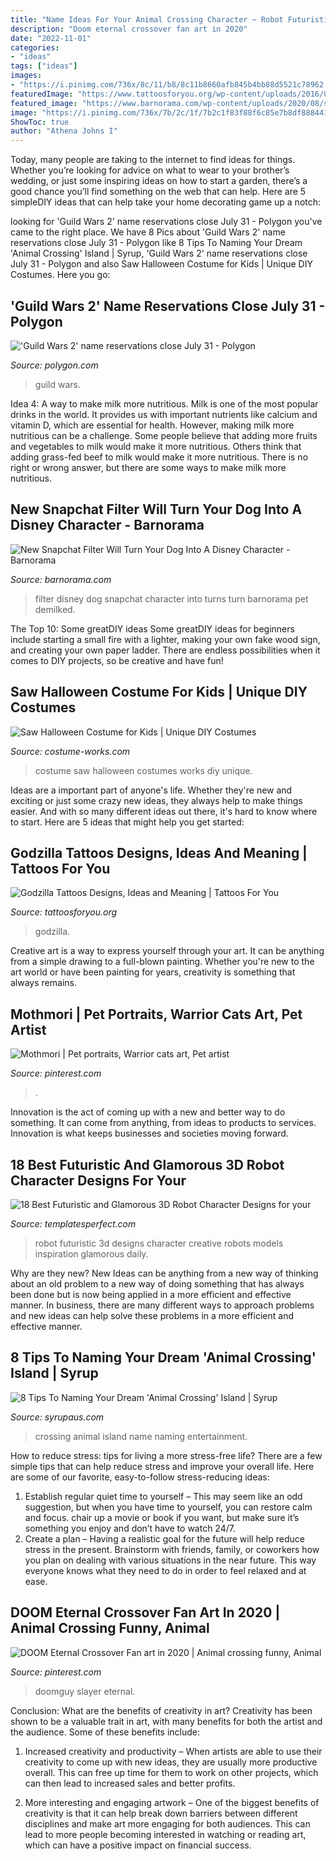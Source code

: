 ```yaml
---
title: "Name Ideas For Your Animal Crossing Character ~ Robot Futuristic 3d Designs Character Creative Robots Models Inspiration Glamorous Daily"
description: "Doom eternal crossover fan art in 2020"
date: "2022-11-01"
categories:
- "ideas"
tags: ["ideas"]
images:
- "https://i.pinimg.com/736x/8c/11/b8/8c11b8660afb845b4bb88d5521c78962.jpg"
featuredImage: "https://www.tattoosforyou.org/wp-content/uploads/2016/02/Godzilla-Tattoo-Ideas.jpg"
featured_image: "https://www.barnorama.com/wp-content/uploads/2020/08/snapchat_can_now_turn_your_dog_into_a_disney_character-7.jpg"
image: "https://i.pinimg.com/736x/7b/2c/1f/7b2c1f83f88f6c85e7b8df8884413b5c.jpg"
ShowToc: true
author: "Athena Johns I"
---
```



Today, many people are taking to the internet to find ideas for things. Whether you’re looking for advice on what to wear to your brother’s wedding, or just some inspiring ideas on how to start a garden, there’s a good chance you’ll find something on the web that can help. Here are 5 simpleDIY ideas that can help take your home decorating game up a notch: 

	

		
looking for &#039;Guild Wars 2&#039; name reservations close July 31 - Polygon you've came to the right place. We have 8 Pics about &#039;Guild Wars 2&#039; name reservations close July 31 - Polygon like 8 Tips To Naming Your Dream &#039;Animal Crossing&#039; Island | Syrup, &#039;Guild Wars 2&#039; name reservations close July 31 - Polygon and also Saw Halloween Costume for Kids | Unique DIY Costumes. Here you go:
		
    
## &#039;Guild Wars 2&#039; Name Reservations Close July 31 - Polygon

<img loading=lazy src="https://cdn.vox-cdn.com/thumbor/q1siUez3Qp6Hv19RtcBjkHNZCqE=/0x15:480x285/1600x900/cdn.vox-cdn.com/uploads/chorus_image/image/1950143/guild-wars-2.0.jpeg" onerror="this.onerror=null;this.src='https://tse4.mm.bing.net/th?id=OIP.gZHWkR9_6BrnorXmqzd21AHaEK&amp;pid=15.1';" alt="&#039;Guild Wars 2&#039; name reservations close July 31 - Polygon">

_Source: polygon.com_

>guild wars. 

	

Idea 4: A way to make milk more nutritious.
Milk is one of the most popular drinks in the world. It provides us with important nutrients like calcium and vitamin D, which are essential for health. However, making milk more nutritious can be a challenge. Some people believe that adding more fruits and vegetables to milk would make it more nutritious. Others think that adding grass-fed beef to milk would make it more nutritious. There is no right or wrong answer, but there are some ways to make milk more nutritious.

    
## New Snapchat Filter Will Turn Your Dog Into A Disney Character - Barnorama

<img loading=lazy src="https://www.barnorama.com/wp-content/uploads/2020/08/snapchat_can_now_turn_your_dog_into_a_disney_character-7.jpg" onerror="this.onerror=null;this.src='https://tse2.mm.bing.net/th?id=OIP.W6o64bsX876zvvyQ_jvmEwHaLS&amp;pid=15.1';" alt="New Snapchat Filter Will Turn Your Dog Into A Disney Character - Barnorama">

_Source: barnorama.com_

>filter disney dog snapchat character into turns turn barnorama pet demilked. 

	

The Top 10: Some greatDIY ideas
Some greatDIY ideas for beginners include starting a small fire with a lighter, making your own fake wood sign, and creating your own paper ladder. There are endless possibilities when it comes to DIY projects, so be creative and have fun!

    
## Saw Halloween Costume For Kids | Unique DIY Costumes

<img loading=lazy src="https://photos.costume-works.com/full/saw.jpg" onerror="this.onerror=null;this.src='https://tse4.mm.bing.net/th?id=OIP.ihz-LTdC2XyWZ587FJZ9LQHaJ3&amp;pid=15.1';" alt="Saw Halloween Costume for Kids | Unique DIY Costumes">

_Source: costume-works.com_

>costume saw halloween costumes works diy unique. 

	

Ideas are a important part of anyone's life. Whether they're new and exciting or just some crazy new ideas, they always help to make things easier. And with so many different ideas out there, it's hard to know where to start. Here are 5 ideas that might help you get started: 

    
## Godzilla Tattoos Designs, Ideas And Meaning | Tattoos For You

<img loading=lazy src="https://www.tattoosforyou.org/wp-content/uploads/2016/02/Godzilla-Tattoo-Ideas.jpg" onerror="this.onerror=null;this.src='https://tse2.mm.bing.net/th?id=OIP.SfE3e4UmUuoI0Jiu96gvFQHaKX&amp;pid=15.1';" alt="Godzilla Tattoos Designs, Ideas and Meaning | Tattoos For You">

_Source: tattoosforyou.org_

>godzilla. 

	

Creative art is a way to express yourself through your art. It can be anything from a simple drawing to a full-blown painting. Whether you're new to the art world or have been painting for years, creativity is something that always remains.

    
## Mothmori | Pet Portraits, Warrior Cats Art, Pet Artist

<img loading=lazy src="https://i.pinimg.com/736x/8c/11/b8/8c11b8660afb845b4bb88d5521c78962.jpg" onerror="this.onerror=null;this.src='https://tse2.mm.bing.net/th?id=OIP.Bp89Zp2_M8H3RdawY835HAHaJb&amp;pid=15.1';" alt="Mothmori | Pet portraits, Warrior cats art, Pet artist">

_Source: pinterest.com_

>. 

	

Innovation is the act of coming up with a new and better way to do something. It can come from anything, from ideas to products to services. Innovation is what keeps businesses and societies moving forward.

    
## 18 Best Futuristic And Glamorous 3D Robot Character Designs For Your

<img loading=lazy src="http://www.templatesperfect.com/wp-content/uploads/2013/08/6-creative-robot-design.preview.jpg" onerror="this.onerror=null;this.src='https://tse2.mm.bing.net/th?id=OIP.J8bLiqLo1138XFvpx6pe3gHaFj&amp;pid=15.1';" alt="18 Best Futuristic and Glamorous 3D Robot Character Designs for your">

_Source: templatesperfect.com_

>robot futuristic 3d designs character creative robots models inspiration glamorous daily. 

	

Why are they new?
New Ideas can be anything from a new way of thinking about an old problem to a new way of doing something that has always been done but is now being applied in a more efficient and effective manner. In business, there are many different ways to approach problems and new ideas can help solve these problems in a more efficient and effective manner.

    
## 8 Tips To Naming Your Dream &#039;Animal Crossing&#039; Island | Syrup

<img loading=lazy src="https://www.syrupaus.com/wp-content/uploads/2020/03/animalcrossingislandname.png" onerror="this.onerror=null;this.src='https://tse4.mm.bing.net/th?id=OIP.4vDCFRDoqlu_72Wdlc9V5wHaDG&amp;pid=15.1';" alt="8 Tips To Naming Your Dream &#039;Animal Crossing&#039; Island | Syrup">

_Source: syrupaus.com_

>crossing animal island name naming entertainment. 

	

How to reduce stress: tips for living a more stress-free life?
There are a few simple tips that can help reduce stress and improve your overall life. Here are some of our favorite, easy-to-follow stress-reducing ideas: 
1. Establish regular quiet time to yourself – This may seem like an odd suggestion, but when you have time to yourself, you can restore calm and focus. chair up a movie or book if you want, but make sure it’s something you enjoy and don’t have to watch 24/7. 
2. Create a plan – Having a realistic goal for the future will help reduce stress in the present. Brainstorm with friends, family, or coworkers how you plan on dealing with various situations in the near future. This way everyone knows what they need to do in order to feel relaxed and at ease. 

    
## DOOM Eternal Crossover Fan Art In 2020 | Animal Crossing Funny, Animal

<img loading=lazy src="https://i.pinimg.com/736x/7b/2c/1f/7b2c1f83f88f6c85e7b8df8884413b5c.jpg" onerror="this.onerror=null;this.src='https://tse2.mm.bing.net/th?id=OIP.ySDlRzvP3NXanFyHA5bTBAHaKY&amp;pid=15.1';" alt="DOOM Eternal Crossover Fan art in 2020 | Animal crossing funny, Animal">

_Source: pinterest.com_

>doomguy slayer eternal. 

	

Conclusion: What are the benefits of creativity in art?
Creativity has been shown to be a valuable trait in art, with many benefits for both the artist and the audience. Some of these benefits include:
1. Increased creativity and productivity – When artists are able to use their creativity to come up with new ideas, they are usually more productive overall. This can free up time for them to work on other projects, which can then lead to increased sales and better profits.

2. More interesting and engaging artwork – One of the biggest benefits of creativity is that it can help break down barriers between different disciplines and make art more engaging for both audiences. This can lead to more people becoming interested in watching or reading art, which can have a positive impact on financial success.


